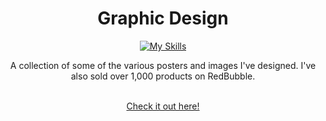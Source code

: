 <div align="center">

# Graphic Design
[![My Skills](https://skillicons.dev/icons?i=figma,ai)](https://skillicons.dev)
  
A collection of some of the various posters and images I've designed.
I've also sold over 1,000 products on RedBubble.
  
<br>
<a href="https://www.redbubble.com/people/nico-jackson/shop">Check it out here!</a>

</div>
